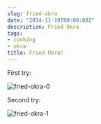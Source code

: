 ```yaml
---
slug: fried-okra
date: "2014-11-19T00:00:00Z"
description: Fried Okra
tags:
- cooking
- okra
title: Fried Okra!
---
```

First try:

![fried-okra-0](/images/fried-okra-0.jpg)

Second try:

![fried-okra-1](/images/fried-okra-1.jpg)
